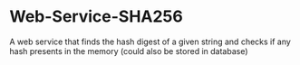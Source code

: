 # Web-Service-SHA256
A web service that finds the hash digest of a given string and checks if any hash presents in the memory (could also be stored in database)
